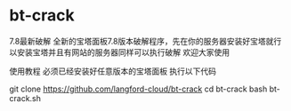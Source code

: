# bt-crack
7.8最新破解
全新的宝塔面板7.8版本破解程序，先在你的服务器安装好宝塔就行
以安装宝塔并且有网站的服务器同样可以执行破解
欢迎大家使用

使用教程
必须已经安装好任意版本的宝塔面板
执行以下代码

git clone https://github.com/langford-cloud/bt-crack
cd bt-crack
bash bt-crack.sh
